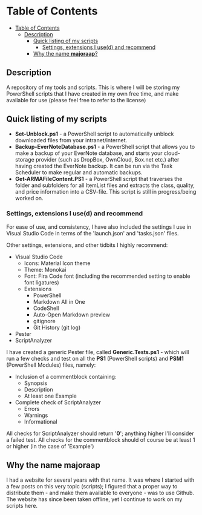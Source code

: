 # Table of Contents

- [Table of Contents](#table-of-contents)
  - [Description](#description)
    - [Quick listing of my scripts](#quick-listing-of-my-scripts)
      - [Settings, extensions I use(d) and recommend](#settings-extensions-i-use-d-and-recommend)
    - [Why the name **majoraap**?](#why-the-name-majoraap)

## Description

A repository of my tools and scripts. This is where I will be storing my PowerShell scripts that I have created in my own free time, and make available for use (please feel free to refer to the license)

## Quick listing of my scripts

- **Set-Unblock.ps1** - a PowerShell script to automatically unblock downloaded files from your intranet/internet.
- **Backup-EverNoteDatabase.ps1** - a PowerShell script that allows you to make a backup of your EverNote database, and starts your cloud-storage provider (such as DropBox, OwnCloud, Box.net etc.) after having created the EverNote backup. It can be run via the Task Scheduler to make regular and automatic backups.
- **Get-ARMAFileContent.PS1** - a PowerShell script that traverses the folder and subfolders for all ItemList files and extracts the class, quality, and price information into a CSV-file. This script is still in progress/being worked on.

### Settings, extensions I use(d) and recommend

For ease of use, and consistency, I have also included the settings I use in Visual Studio Code in terms of the 'launch.json' and 'tasks.json' files.

Other settings, extensions, and other tidbits I highly recommend:

- Visual Studio Code
  - Icons: Material Icon theme
  - Theme: Monokai
  - Font: Fira Code font (including the recommended setting to enable font ligatures)
  - Extensions
    - PowerShell
    - Markdown All in One
    - CodeShell
    - Auto-Open Markdown preview
    - gitignore
    - Git History (git log)
- Pester
- ScriptAnalyzer

I have created a generic Pester file, called **Generic.Tests.ps1** - which will run a few checks and test on all the **PS1** (PowerShell scripts) and **PSM1** (PowerShell Modules) files, namely:

- Inclusion of a commentblock containing:
  - Synopsis
  - Description
  - At least one Example
- Complete check of ScriptAnalyzer
  - Errors
  - Warnings
  - Informational

All checks for ScriptAnalyzer should return '**0**'; anything higher I'll consider a failed test. All checks for the commentblock should of course be at least 1 or higher (in the case of 'Example')

## Why the name **majoraap**

I had a website for several years with that name. It was where I started with a few posts on this very topic (scripts); I figured that a proper way to distribute them - and make them available to everyone - was to use Github. The website has since been taken offline, yet I continue to work on my scripts here.
